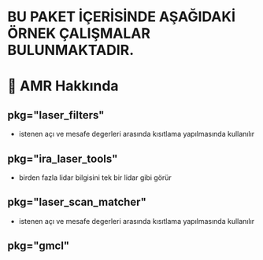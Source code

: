 # BU PAKET İÇERİSİNDE AŞAĞIDAKİ ÖRNEK ÇALIŞMALAR BULUNMAKTADIR.

# 🚀 AMR Hakkında 

## pkg="laser_filters"
* istenen açı ve mesafe degerleri arasında kısıtlama yapılmasında kullanılır

## pkg="ira_laser_tools"
* birden fazla lidar bilgisini tek bir lidar gibi görür

## pkg="laser_scan_matcher"
* istenen açı ve mesafe degerleri arasında kısıtlama yapılmasında kullanılır

## pkg="gmcl"